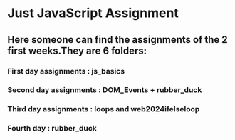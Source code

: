 # Just JavaScript Assignment

## Here someone can find the assignments of the 2 first weeks.They are 6 folders:

### First day assignments : js_basics

### Second day assignments : DOM_Events + rubber_duck

### Third day assignments : loops and web2024ifelseloop

### Fourth day : rubber_duck
